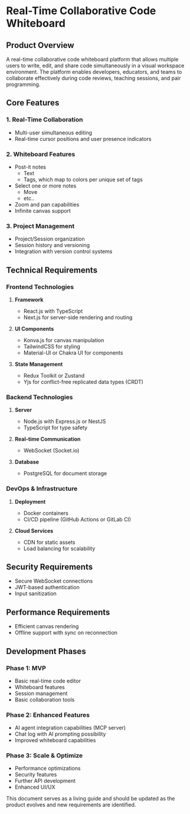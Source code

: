 # Real-Time Collaborative Code Whiteboard

## Product Overview
A real-time collaborative code whiteboard platform that allows multiple users to write, edit, and share code simultaneously in a visual workspace environment. The platform enables developers, educators, and teams to collaborate effectively during code reviews, teaching sessions, and pair programming.

## Core Features

### 1. Real-Time Collaboration
- Multi-user simultaneous editing
- Real-time cursor positions and user presence indicators

### 2. Whiteboard Features
- Post-it notes
   - Text
   - Tags, which map to colors per unique set of tags
- Select one or more notes
   - Move
   - etc..
- Zoom and pan capabilities
- Infinite canvas support

### 3. Project Management
- Project/Session organization
- Session history and versioning
- Integration with version control systems

## Technical Requirements

### Frontend Technologies
1. **Framework**
   - React.js with TypeScript
   - Next.js for server-side rendering and routing

2. **UI Components**
   - Konva.js for canvas manipulation
   - TailwindCSS for styling
   - Material-UI or Chakra UI for components

3. **State Management**
   - Redux Toolkit or Zustand
   - Yjs for conflict-free replicated data types (CRDT)

### Backend Technologies
1. **Server**
   - Node.js with Express.js or NestJS
   - TypeScript for type safety

2. **Real-time Communication**
   - WebSocket (Socket.io)

3. **Database**
   - PostgreSQL for document storage

### DevOps & Infrastructure
1. **Deployment**
   - Docker containers
   - CI/CD pipeline (GitHub Actions or GitLab CI)

2. **Cloud Services**
   - CDN for static assets
   - Load balancing for scalability

## Security Requirements
- Secure WebSocket connections
- JWT-based authentication
- Input sanitization

## Performance Requirements
- Efficient canvas rendering
- Offline support with sync on reconnection

## Development Phases

### Phase 1: MVP
- Basic real-time code editor
- Whiteboard features
- Session management
- Basic collaboration tools

### Phase 2: Enhanced Features
- AI agent integration capabilities (MCP server)
- Chat log with AI prompting possibility
- Improved whiteboard capabilities

### Phase 3: Scale & Optimize
- Performance optimizations
- Security features
- Further API development
- Enhanced UI/UX

This document serves as a living guide and should be updated as the product evolves and new requirements are identified.


